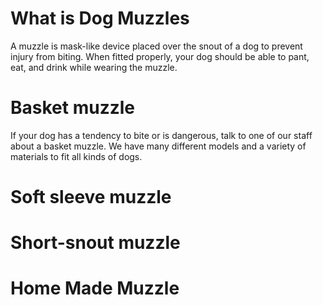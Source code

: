 # What is Dog Muzzles
A muzzle is mask-like device placed over the snout of a dog to prevent injury from biting. When fitted properly, your dog should be able to pant, eat, and drink while wearing the muzzle.
# Basket muzzle
If your dog has a tendency to bite or is dangerous, talk to one of our staff about a basket muzzle. We have many different models and a variety of materials to fit all kinds of dogs.
# Soft sleeve muzzle

# Short-snout muzzle
# Home Made Muzzle
